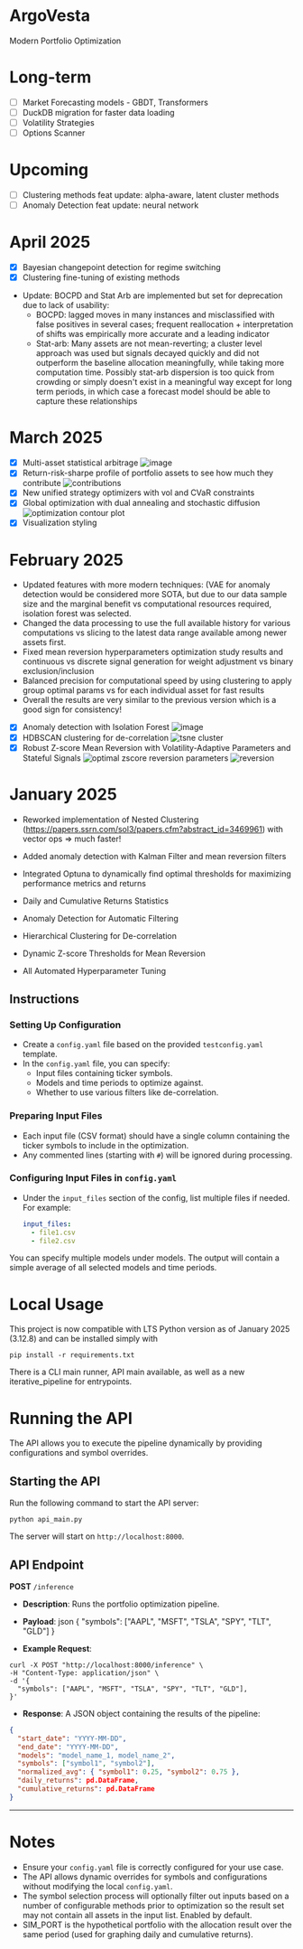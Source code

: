 # ArgoVesta
Modern Portfolio Optimization 

# Long-term
- [ ] Market Forecasting models - GBDT, Transformers
- [ ] DuckDB migration for faster data loading
- [ ] Volatility Strategies
- [ ] Options Scanner
      
# Upcoming
- [ ] Clustering methods feat update: alpha-aware, latent cluster methods
- [ ] Anomaly Detection feat update: neural network

# April 2025
- [x] Bayesian changepoint detection for regime switching
- [x] Clustering fine-tuning of existing methods
- Update: BOCPD and Stat Arb are implemented but set for deprecation due to lack of usability:
  - BOCPD: lagged moves in many instances and misclassified with false positives in several cases; frequent reallocation + interpretation of shifts was empirically more accurate and a leading indicator
  - Stat-arb: Many assets are not mean-reverting; a cluster level approach was used but signals decayed quickly and did not outperform the baseline allocation meaningfully, while taking more computation time. Possibly stat-arb dispersion is too quick from crowding or simply doesn't exist in a meaningful way except for long term periods, in which case a forecast model should be able to capture these relationships

# March 2025
- [x] Multi-asset statistical arbitrage
![image](https://github.com/user-attachments/assets/c9b31d53-ef5e-46c9-a39f-e04aea618fe8)
- [x] Return-risk-sharpe profile of portfolio assets to see how much they contribute
![contributions](https://github.com/user-attachments/assets/8156b285-b097-4033-b50f-11957c1db483)
- [x] New unified strategy optimizers with vol and CVaR constraints
- [x] Global optimization with dual annealing and stochastic diffusion
![optimization contour plot](https://github.com/user-attachments/assets/25f46c97-1118-4e92-a635-6b62215eba78)
- [x] Visualization styling

# February 2025 
- Updated features with more modern techniques: (VAE for anomaly detection would be considered more SOTA, but due to our data sample size and the marginal benefit vs computational resources required, isolation forest was selected.
- Changed the data processing to use the full available history for various computations vs slicing to the latest data range available among newer assets first.
- Fixed mean reversion hyperparameters optimization study results and continuous vs discrete signal generation for weight adjustment vs binary exclusion/inclusion
- Balanced precision for computational speed by using clustering to apply group optimal params vs for each individual asset for fast results
- Overall the results are very similar to the previous version which is a good sign for consistency!

- [x] Anomaly detection with Isolation Forest
![image](https://github.com/user-attachments/assets/bab5d481-98eb-441a-9f6a-aea95d30b204)
- [x] HDBSCAN clustering for de-correlation
![tsne cluster](https://github.com/user-attachments/assets/5c7aa439-775f-4ceb-b8e4-00332aaf152c)
- [x] Robust Z-score Mean Reversion with Volatility-Adaptive Parameters and Stateful Signals
![optimal zscore reversion parameters](https://github.com/user-attachments/assets/ae2fed1a-900e-4acc-b6f7-159313f26d7f)
![reversion](https://github.com/user-attachments/assets/03948afb-904b-438d-940b-23c9a69ca9d1)

# January 2025
- Reworked implementation of Nested Clustering (https://papers.ssrn.com/sol3/papers.cfm?abstract_id=3469961) with vector ops => much faster!
- Added anomaly detection with Kalman Filter and mean reversion filters
- Integrated Optuna to dynamically find optimal thresholds for maximizing performance metrics and returns 

- Daily and Cumulative Returns Statistics
- Anomaly Detection for Automatic Filtering
- Hierarchical Clustering for De-correlation
- Dynamic Z-score Thresholds for Mean Reversion
- All Automated Hyperparameter Tuning

## Instructions

### Setting Up Configuration
- Create a `config.yaml` file based on the provided `testconfig.yaml` template.
- In the `config.yaml` file, you can specify:
  - Input files containing ticker symbols.
  - Models and time periods to optimize against.
  - Whether to use various filters like de-correlation.

### Preparing Input Files
- Each input file (CSV format) should have a single column containing the ticker symbols to include in the optimization.
- Any commented lines (starting with `#`) will be ignored during processing.

### Configuring Input Files in `config.yaml`
- Under the `input_files` section of the config, list multiple files if needed. For example:
  ```yaml
  input_files:
    - file1.csv
    - file2.csv

You can specify multiple models under models. The output will contain a simple average of all selected models and time periods.

# Local Usage

This project is now compatible with LTS Python version as of January 2025 (3.12.8) and can be installed simply with 
```
pip install -r requirements.txt
```
There is a CLI main runner, API main available, as well as a new iterative_pipeline for entrypoints.

# Running the API

The API allows you to execute the pipeline dynamically by providing configurations and symbol overrides.

## Starting the API

Run the following command to start the API server:

```
python api_main.py
```

The server will start on `http://localhost:8000`.

## API Endpoint

**POST** `/inference`

- **Description**: Runs the portfolio optimization pipeline.
- **Payload**: json { "symbols": ["AAPL", "MSFT", "TSLA", "SPY", "TLT", "GLD"] }

- **Example Request**:

```
curl -X POST "http://localhost:8000/inference" \
-H "Content-Type: application/json" \
-d '{
  "symbols": ["AAPL", "MSFT", "TSLA", "SPY", "TLT", "GLD"],
}'
```

- **Response**: A JSON object containing the results of the pipeline:

```json
{
  "start_date": "YYYY-MM-DD",
  "end_date": "YYYY-MM-DD",
  "models": "model_name_1, model_name_2",
  "symbols": ["symbol1", "symbol2"],
  "normalized_avg": { "symbol1": 0.25, "symbol2": 0.75 },
  "daily_returns": pd.DataFrame,
  "cumulative_returns": pd.DataFrame
}
```

---

# Notes

- Ensure your `config.yaml` file is correctly configured for your use case.
- The API allows dynamic overrides for symbols and configurations without modifying the local `config.yaml`.
- The symbol selection process will optionally filter out inputs based on a number of configurable methods prior to optimization so the result set may not contain all assets in the input list. Enabled by default.
- SIM_PORT is the hypothetical portfolio with the allocation result over the same period (used for graphing daily and cumulative returns).


